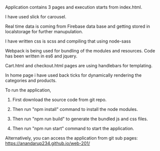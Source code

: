 Application contains 3 pages and execution starts from index.html. 

I have used slick for carousel. 

Real time data is coming from Firebase data base and getting stored in localstorage for further manupulation.

I have written css is scss and compiling that using node-sass

Webpack is being used for bundling of the modules and resources. Code has been written in es6 and jquery.

Cart.html and checkout.html pages are using handlebars for templating. 

In home page i have used back ticks for dynamically rendering the categories and products.




To run the application, 

1) First download the source code from git repo.

2) Then run "npm install" command to install the node modules.

3) Then run "npm run build" to generate the bundled js and css files.

4) Then run "npm run start" command to start the application.

Alternatively, you can access the application from git sub pages:
https://anandarup234.github.io/web-201/